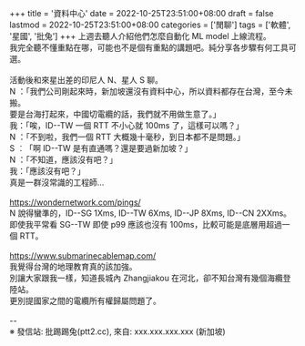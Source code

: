 +++
title = '資料中心'
date = 2022-10-25T23:51:00+08:00
draft = false
lastmod = 2022-10-25T23:51:00+08:00
categories = ['閒聊']
tags = ['軟體', '星國', '批兔']
+++
上週去聽人介紹他們怎麼自動化 ML model 上線流程。<br>
我完全聽不懂重點在哪，可能也不是個有重點的講題吧。純分享各步驟有何工具可選。<br>
<br>
活動後和來星出差的印尼人 N、星人 S 聊。<br>
N ：「我們公司剛起來時，新加坡還沒有資料中心，所以資料都存在台灣，至今未搬。<br>
      要是台海打起來，中國切電纜的話，我們就不用做生意了。」<br>
我：「唉，ID--TW 一個 RTT 不小心就 100ms 了，這樣可以嗎？」<br>
N ：「不到啦，我們一個 RTT 大概幾十毫秒，到日本都不是問題。」<br>
S ︰「啊 ID--TW 是有直通嗎？還是要過新加坡？」<br>
N ：「不知道，應該沒有吧？」<br>
我：「應該沒有吧？」<br>
真是一群沒常識的工程師…<br>
<br>
https://wondernetwork.com/pings/<br>
N 說得蠻準的，ID--SG 1Xms, ID--TW 6Xms, ID--JP 8Xms, ID--CN 2XXms。<br>
即使我平常看 SG--TW 即使 p99 應該也沒有 100ms，比較可能是底層用超過一個 RTT。<br>
<br>
https://www.submarinecablemap.com/<br>
我覺得台灣的地理教育真的該加強。<br>
別讓大家跟我一樣，知道長城內 Zhangjiakou 在河北，卻不知台灣有幾個海纜登陸站。<br>
更別提國家之間的電纜所有權歸屬問題了。<br>
<br>
--<br>
※ 發信站: 批踢踢兔(ptt2.cc), 來自: xxx.xxx.xxx.xxx (新加坡)<br>
